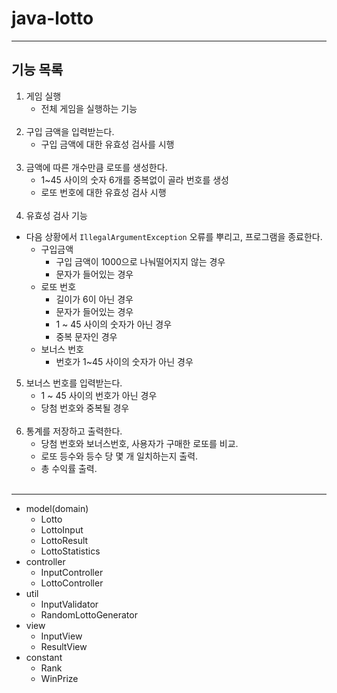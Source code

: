 # java-lotto

------

## 기능 목록
1. 게임 실행
   - 전체 게임을 실행하는 기능
<br><br>
2. 구입 금액을 입력받는다.
   - 구입 금액에 대한 유효성 검사를 시행
   <br><br>
3. 금액에 따른 개수만큼 로또를 생성한다.
   - 1~45 사이의 숫자 6개를 중복없이 골라 번호를 생성
   - 로또 번호에 대한 유효성 검사 시행
   <br><br>
4. 유효성 검사 기능
- 다음 상황에서 `IllegalArgumentException` 오류를 뿌리고, 프로그램을 종료한다.
  - 구입금액
    - 구입 금액이 1000으로 나눠떨어지지 않는 경우
    - 문자가 들어있는 경우
  - 로또 번호
    - 길이가 6이 아닌 경우
    - 문자가 들어있는 경우
    - 1 ~ 45 사이의 숫자가 아닌 경우
    - 중복 문자인 경우
  - 보너스 번호
    - 번호가 1~45 사이의 숫자가 아닌 경우

5. 보너스 번호를 입력받는다.
   - 1 ~ 45 사이의 번호가 아닌 경우 
   - 당첨 번호와 중복될 경우
<br><br>
6. 통계를 저장하고 출력한다.
   - 당첨 번호와 보너스번호, 사용자가 구매한 로또를 비교.
   - 로또 등수와 등수 당 몇 개 일치하는지 출력.
   - 총 수익률 출력.
<br><br>
-------
- model(domain)
  - Lotto
  - LottoInput
  - LottoResult
  - LottoStatistics
- controller
  - InputController
  - LottoController
- util
  - InputValidator
  - RandomLottoGenerator
- view 
  - InputView
  - ResultView
- constant
  - Rank
  - WinPrize